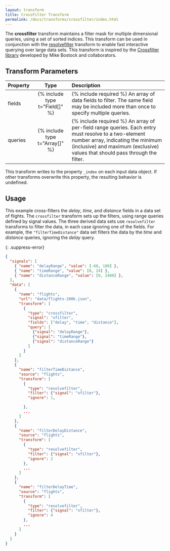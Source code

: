 ```yaml
---
layout: transform
title: CrossFilter Transform
permalink: /docs/transforms/crossfilter/index.html
---
```


The **crossfilter** transform maintains a filter mask for multiple dimensional queries, using a set of sorted indices. This transform can be used in conjunction with the [resolvefilter](../resolvefilter) transform to enable fast interactive querying over large data sets. This transform is inspired by the [Crossfilter library](http://crossfilter.github.io/crossfilter/) developed by Mike Bostock and collaborators.

## Transform Parameters

| Property            | Type                            | Description   |
| :------------------ | :-----------------------------: | :------------ |
| fields              | {% include type t="Field[]" %}  | {% include required %} An array of data fields to filter. The same field may be included more than once to specify multiple queries.|
| queries             | {% include type t="Array[]" %}  | {% include required %} An array of per-field range queries. Each entry must resolve to a two-element number array, indicating the minimum (inclusive) and maximum (exclusive) values that should pass through the filter.|

This transform writes to the property `_index` on each input data object. If other transforms overwrite this property, the resulting behavior is undefined.

## Usage

This example cross-filters the _delay_, _time_, and _distance_ fields in a data set of flights. The `crossfilter` transform sets up the filters, using range queries defined by signal values. The three derived data sets use `resolvefilter` transforms to filter the data, in each case ignoring one of the fields. For example, the `"filterTimeDistance"` data set filters the data by the _time_ and _distance_ queries, ignoring the _delay_ query.

{: .suppress-error}
```json
{
  "signals": [
    { "name": "delayRange", "value": [-60, 180] },
    { "name": "timeRange", "value": [0, 24] },
    { "name": "distanceRange", "value": [0, 2400] },
  ],
  "data": [
    {
      "name": "flights",
      "url": "data/flights-200k.json",
      "transform": [
        {
          "type": "crossfilter",
          "signal": "xfilter",
          "fields": ["delay", "time", "distance"],
          "query": [
            {"signal": "delayRange"},
            {"signal": "timeRange"},
            {"signal": "distanceRange"}
          ]
        }
      ]
    },
    {
      "name": "filterTimeDistance",
      "source": "flights",
      "transform": [
        {
          "type": "resolvefilter",
          "filter": {"signal": "xfilter"},
          "ignore": 1,

        },
        ...
      ]
    },
    {
      "name": "filterDelayDistance",
      "source": "flights",
      "transform": [
        {
          "type": "resolvefilter",
          "filter": {"signal": "xfilter"},
          "ignore": 2
        },
        ...
      ]
    },
    {
      "name": "filterDelayTime",
      "source": "flights",
      "transform": [
        {
          "type": "resolvefilter",
          "filter": {"signal": "xfilter"},
          "ignore": 4
        },
        ...
      ]
    }
  ]
}
```
